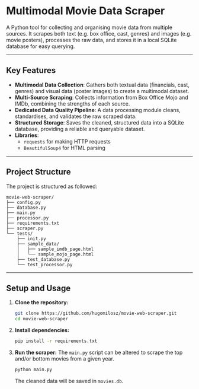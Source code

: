 # Multimodal Movie Data Scraper

A Python tool for collecting and organising movie data from multiple sources. It scrapes both text (e.g. box office, cast, genres) and images (e.g. movie posters), processes the raw data, and stores it in a local SQLite database for easy querying.

***
## Key Features

* **Multimodal Data Collection**: Gathers both textual data (financials, cast, genres) and visual data (poster images) to create a multimodal dataset.
* **Multi-Source Scraping**: Collects information from Box Office Mojo and IMDb, combining the strengths of each source.
* **Dedicated Data Quality Pipeline**: A data processing module cleans, standardises, and validates the raw scraped data.
* **Structured Storage**: Saves the cleaned, structured data into a SQLite database, providing a reliable and queryable dataset.
* **Libraries**:
    * `requests` for making HTTP requests
    * `BeautifulSoup4` for HTML parsing

***
## Project Structure

The project is structured as followed:

```
movie-web-scraper/
├── config.py
├── database.py
├── main.py
├── processor.py
├── requirements.txt
├── scraper.py
└── tests/
    ├── init.py
    ├── sample_data/
    │   ├── sample_imdb_page.html
    │   └── sample_mojo_page.html
    ├── test_database.py
    └── test_processor.py
```

***
## Setup and Usage

1.  **Clone the repository:**
    ```bash
    git clone https://github.com/hugomilosz/movie-web-scraper.git
    cd movie-web-scraper
    ```

2.  **Install dependencies:**
    ```bash
    pip install -r requirements.txt
    ```

3.  **Run the scraper:**
    The `main.py` script can be altered to scrape the top and/or bottom movies from a given year.
    ```bash
    python main.py
    ```
    The cleaned data will be saved in `movies.db`.

